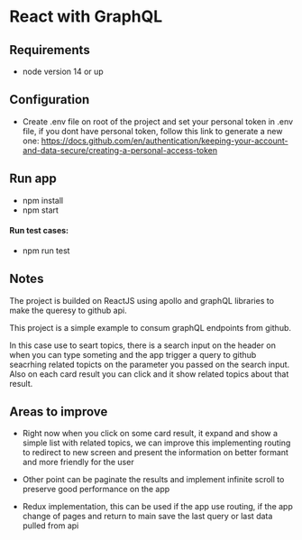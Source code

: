 # React with GraphQL

## Requirements

- node version 14 or up

## Configuration

- Create .env file on root of the project and set your personal token in .env file, if you dont have personal token, follow this link to generate a new one: 
  https://docs.github.com/en/authentication/keeping-your-account-and-data-secure/creating-a-personal-access-token


## Run app
- npm install
- npm start

#### Run test cases:
- npm run test

## Notes

The project is builded on ReactJS using apollo and graphQL libraries to make the queresy to github api.

This project is a simple example to consum graphQL endpoints from github.

In this case use to seart topics, there is a search input on the header on when you can type someting and the app trigger a query to github seacrhing related topicts on the parameter you passed on the search input. Also on each card result you can click and it show related topics about that result.

## Areas to improve
  
  -  Right now when you click on some card result, it expand and show a simple list with related topics, we can improve this implementing routing to redirect to new screen and present the information on better formant and more friendly for the user

 - Other point can be paginate the results and implement infinite scroll to preserve good performance on the app

 - Redux implementation, this can be used if the app use routing, if the app change of pages and return to main save the last query or last data pulled from api
  